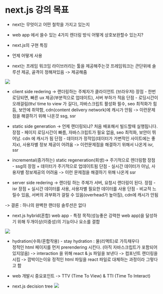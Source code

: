 # next.js 강의 목표

- next는 무엇이고 어떤 철학을 가지고 있는지
- web app 에서 쓸수 있는 4가지 렌더링 방식
  어떻게 상호보완할수 있는지?
- next.js의 구현 특징
- 언제 어떻게 사용

- next는 프레임 워크임
  라이브러리는 툴을 제공해주는것
  프레임워크는 큰단위에 솔루션 제공, 골격이 정해져있음 -> 제공해줌

<img src="../img/intro.png" />

- client side redering -> 랜더링하는 주체자가 클라이언트 (브라우저)
  장점 - 한번 로딩되면, 빠른 ux 제공(부분적으로 업데이트), 서버 부하가 적음
  단점 - 로딩시간이 오래걸림(ttv/ time to view 가 길다), 자바스크립트 활성화 필수, seo 최적화가 힘듬, 보안에 취약함, cdn(content delivery network)에 캐시가 안됨
  -> 이런문제점을 해결하기 위해 나온것 ssg, ssr

- static side generation -> 언제 랜더링되냐? 처음 배포해서 빌드할때 실행됩니다.
  장점 - 페이지 로딩시간이 빠름, 자바스크립트가 필요 없음, seo 최적화, 보안이 뛰어남. cdn 에 캐시가 됨
  단점 - 데이터가 정적임(데이터가 가변적인 사이트에는 좋지x), 사용자별 정보 제공이 어려움
  -> 이런문제점을 해결하기 위해서 나온게 isr, ssr

- incremental(증가하는) static regeneration(회생)-> 주기적으로 렌더링함
  장점 - ssg의 장점 + 데이터가 주기적으로 업데이트됨
  단점 - 실시간 데이터가 아님, 사용자별 정보제공의 어려움
  -> 이런 문제점을 해결하기 위해 나온게 ssr

- server side redering -> 랜더링 하는 주체가 서버, 요청시 랜더링이 된다.
  장점 - isr 장점 + 실시간 데이터를 사용, 사용자별 필요한 데이터를 사용
  단점 - 비교적 느릴수 있음, 서버의 과부화가 걸릴 수 있음(overhead가 높아짐), cdn에 캐시가 안됨

-> 결론 : 하나의 완벽한 랜더링 솔루션은 없다

- next.js hybrid(혼합) web app - 특정 목적(성능좋은 강력한 web app)을 달성하기 위해 두개이상(이중성)의 기능이나 요소를 결합

<img src="../img/hybrid.png" />

- hydration(수화/혼합작용) - stay hydration : 물(리액트)로 가득채우다  
  정적인 html 페이지를 먼저 prerendering 시킨다. (아직 자바스크립트가 포함되어있지않음) -> interaction 을 위해 react & js 파일을 보낸다 -> 컴포넌트 랜더링을 시킴
  -> 깜박이는이유 정적인 html 파일을 react 파일로 대체하는 과정이라 그렇다고 함

- web 개발시 중요포인트 -> TTV (Time To View) & TTI (Time To Interact)

* next.js decision tree
  <img src="../img/decision.png" />
